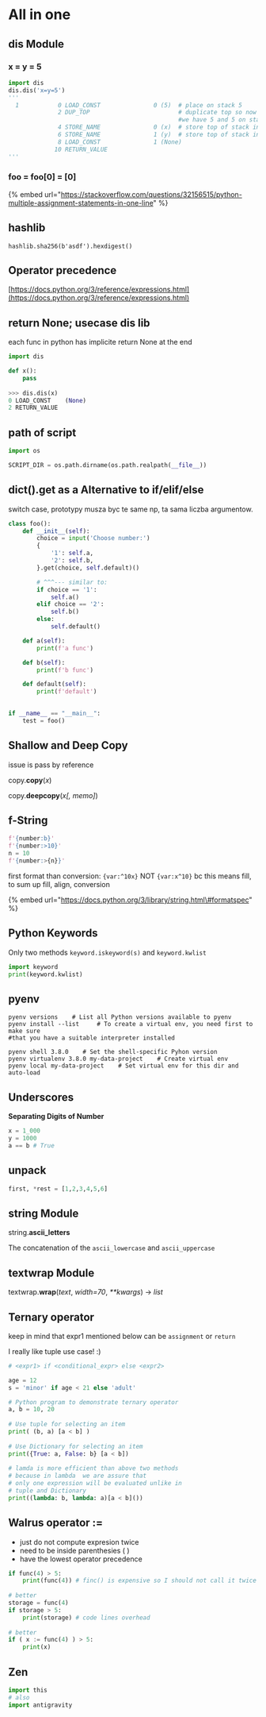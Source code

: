 # All in one

## dis Module

### x = y = 5

```python
import dis
dis.dis('x=y=5')
'''
  1           0 LOAD_CONST               0 (5)  # place on stack 5
              2 DUP_TOP                         # duplicate top so now
                                                #we have 5 and 5 on stack
              4 STORE_NAME               0 (x)  # store top of stack in x
              6 STORE_NAME               1 (y)  # store top of stack in y
              8 LOAD_CONST               1 (None)
             10 RETURN_VALUE
'''
```

### foo = foo\[0\] = \[0\]

{% embed url="https://stackoverflow.com/questions/32156515/python-multiple-assignment-statements-in-one-line" %}

## hashlib

`hashlib.sha256(b'asdf').hexdigest()`

## Operator precedence

[https://docs.python.org/3/reference/expressions.html](https://docs.python.org/3/reference/expressions.html)  


## return None; usecase dis lib

each func in python has implicite return None at the end

```python
import dis

def x():
    pass
    
>>> dis.dis(x)
0 LOAD_CONST    (None)
2 RETURN_VALUE
```

## path of script

```python
import os

SCRIPT_DIR = os.path.dirname(os.path.realpath(__file__))
```

## dict\(\).get as a Alternative to if/elif/else 

switch case, prototypy musza byc te same np, ta sama liczba argumentow.

```python
class foo():
    def __init__(self):
        choice = input('Choose number:')
        {
            '1': self.a,
            '2': self.b,
        }.get(choice, self.default)()

        # ^^^--- similar to:
        if choice == '1':
            self.a()
        elif choice == '2':
            self.b()
        else:
            self.default()

    def a(self):
        print(f'a func')

    def b(self):
        print(f'b func')

    def default(self):
        print(f'default')

    
if __name__ == "__main__":
    test = foo()
```

## Shallow and Deep Copy

issue is pass by reference

copy.**copy**\(_x_\)

copy.**deepcopy**\(_x\[, memo\]_\)

## f-String

```python
f'{number:b}'
f'{number:>10}'
n = 10
f'{number:>{n}}'
```

first format than conversion: `{var:^10x}` NOT `{var:x^10}` bc this means fill, to sum up fill, align, conversion 

{% embed url="https://docs.python.org/3/library/string.html\#formatspec" %}

## Python Keywords

Only two methods `keyword.iskeyword(s)` and `keyword.kwlist`

```python
import keyword
print(keyword.kwlist)
```

## pyenv

```text
pyenv versions    # List all Python versions available to pyenv
pyenv install --list     # To create a virtual env, you need first to make sure
#that you have a suitable interpreter installed

pyenv shell 3.8.0    # Set the shell-specific Pyhon version
pyenv virtualenv 3.8.0 my-data-project    # Create virtual env
pyenv local my-data-project    # Set virtual env for this dir and auto-load
```

## Underscores

**Separating Digits of Number**

```python
x = 1_000
y = 1000
a == b # True
```

## unpack

```python
first, *rest = [1,2,3,4,5,6]
```

## string Module

string.**ascii\_letters**

The concatenation of the `ascii_lowercase` and `ascii_uppercase` 

## textwrap Module

textwrap.**wrap**\(_text_, _width=70_, _\*\*kwargs_\) -&gt; _list_

## Ternary operator

keep in mind that expr1 mentioned below can be `assignment` or `return`

I really like tuple use case! :\)

```python
# <expr1> if <conditional_expr> else <expr2>

age = 12
s = 'minor' if age < 21 else 'adult'

# Python program to demonstrate ternary operator 
a, b = 10, 20
  
# Use tuple for selecting an item 
print( (b, a) [a < b] ) 
  
# Use Dictionary for selecting an item 
print({True: a, False: b} [a < b]) 
  
# lamda is more efficient than above two methods 
# because in lambda  we are assure that 
# only one expression will be evaluated unlike in 
# tuple and Dictionary 
print((lambda: b, lambda: a)[a < b]()) 
```

## Walrus operator :=

* just do not compute expresion twice
* need to be inside parenthesies \( \) 
* have the lowest operator precedence

```python
if func(4) > 5:
    print(func(4)) # finc() is expensive so I should not call it twice
    
# better
storage = func(4)
if storage > 5:
    print(storage) # code lines overhead
    
# better
if ( x := func(4) ) > 5:
    print(x)
```

## Zen

```python
import this
# also
import antigravity
```

